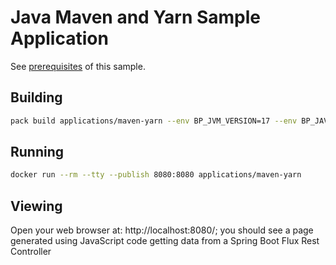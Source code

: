 # Java Maven and Yarn Sample Application

See [prerequisites](https://paketo.io/docs/howto/java/#prerequisites) of this sample.

## Building

```bash
pack build applications/maven-yarn --env BP_JVM_VERSION=17 --env BP_JAVA_INSTALL_NODE=true
```

## Running

```bash
docker run --rm --tty --publish 8080:8080 applications/maven-yarn
```

## Viewing

Open your web browser at: http://localhost:8080/; you should see a page generated using JavaScript code getting data from a Spring Boot Flux Rest Controller 
